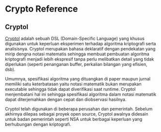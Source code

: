 # Crypto Reference

## Cryptol

[Cryptol](https://cryptol.net/) adalah sebuah DSL (Domain-Specific Language) yang khusus digunakan untuk keperluan eksperimen terhadap algoritma kriptografi serta analisisnya. Cryptol merupakan bahasa deklaratif dengan pendekatan yang mirip dengna notasi matematis sehingga membuat pembuatan algoritma kriptografi menjadi lebih ekspresif tanpa perlu melibatkan detail yang tidak diperlukan (seperti penanganan buffer, perkalian bilangan yang efisien, dsb).

Umumnya, spesifikasi algoritma yang dituangkan di paper maupun jurnal memiliki satu keterbatasan yaitu notasi matematik bukan merupakan executable sehingga tidak dapat diverifikasi saat runtime. Cryptol menjembatani hal ini sehingga spesifikasi algoritma dalam notasi matematik dapat diterjemahkan dengan cepat dan diobservasi hasilnya.

Cryptol telah digunakan di beberapa perusahan dan pemerintah. Sebelum akhirnya dilepas sebagai proyek open source, Cryptol awalnya didesain untuk badan pemerintah seperti NSA untuk berbagai keperluan yang berhubungan dengan kriptografi.